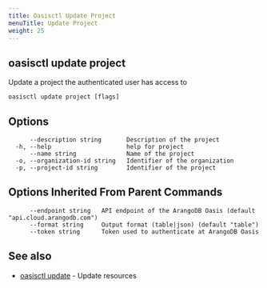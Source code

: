 ```yaml
---
title: Oasisctl Update Project
menuTitle: Update Project
weight: 25
---
```

## oasisctl update project

Update a project the authenticated user has access to

```
oasisctl update project [flags]
```

## Options
```
      --description string       Description of the project
  -h, --help                     help for project
      --name string              Name of the project
  -o, --organization-id string   Identifier of the organization
  -p, --project-id string        Identifier of the project
```

## Options Inherited From Parent Commands
```
      --endpoint string   API endpoint of the ArangoDB Oasis (default "api.cloud.arangodb.com")
      --format string     Output format (table|json) (default "table")
      --token string      Token used to authenticate at ArangoDB Oasis
```

## See also
* [oasisctl update](_index.md)	 - Update resources

